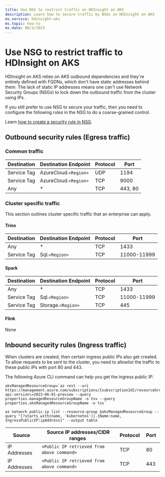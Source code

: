 ```yaml
---
title: Use NSG to restrict traffic on HDInsight on AKS
description: Learn how to secure traffic by NSGs on HDInsight on AKS 
ms.service: hdinsight-aks
ms.topic: how-to
ms.date: 08/3/2023
---
```


# Use NSG to restrict traffic to HDInsight on AKS 

HDInsight on AKS relies on AKS outbound dependencies and they're entirely defined with FQDNs, which don't have static addresses behind them. The lack of static IP addresses means one can't use Network Security Groups (NSGs) to lock down the outbound traffic from the cluster using IPs. 

If you still prefer to use NSG to secure your traffic, then you need to configure the following rules in the NSG to do a coarse-grained control. 

Learn [how to create a security rule in NSG](/azure/virtual-network/manage-network-security-group?tabs=network-security-group-portal#create-a-security-rule). 

## Outbound security rules (Egress traffic)
### Common traffic

|Destination| Destination Endpoint| Protocol | Port |
|----|--------------------|----------|------|
| Service Tag | AzureCloud.`<Region>` | UDP      | 1194 |
| Service Tag | AzureCloud.`<Region>` | TCP      | 9000 |
| Any | * | TCP | 443, 80|

### Cluster specific traffic

This section outlines cluster specific traffic that an enterprise can apply.

#### Trino

|Destination| Destination Endpoint| Protocol  | Port|
|-----------|-------------------------|------|------|
| Any | * | TCP | 1433|
| Service Tag | Sql.`<Region>` | TCP      | 11000-11999 |

#### Spark

|Destination| Destination Endpoint | Protocol |Port|
|----|--------------------|----------|------|
| Any | * | TCP | 1433|
| Service Tag | Sql.`<Region>` | TCP      | 11000-11999 |
| Service Tag | Storage.`<Region>` | TCP      | 445 |

#### Flink
None

## Inbound security rules (Ingress traffic) 

When clusters are created, then certain ingress public IPs also get created. To allow requests to be sent to the cluster, you need to allowlist the traffic to these public IPs with port 80 and 443. 

The following Azure CLI command can help you get the ingress public IP:

``` 
aksManagedResourceGroup=`az rest --uri https://management.azure.com/subscriptions/{subscriptionId}/resourceGroups/{resourceGroupName}/providers/Microsoft.HDInsight/clusterpools/{clusterPoolName}\?api-version\=2023-06-01-preview --query properties.managedResourceGroupName -o tsv --query properties.aksManagedResourceGroupName -o tsv`

az network public-ip list --resource-group $aksManagedResourceGroup --query "[?starts_with(name, 'kubernetes')].{Name:name, IngressPublicIP:ipAddress}" --output table
```

|	Source 	|	Source IP addresses/CIDR ranges 	|	Protocol 	|	Port 	|
|	-	|-		|-		|	-	|
|	IP Addresses 	|	`<Public IP retrieved from above command>` 	|	TCP 	|	80 	|
|	IP Addresses 	|	`<Public IP retrieved from above command>` 	|	TCP 	|	443 	|


